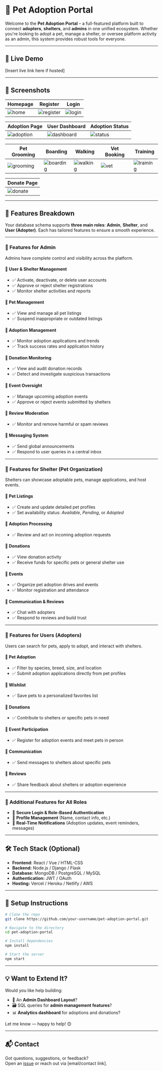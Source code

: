 # 🐾 Pet Adoption Portal

Welcome to the **Pet Adoption Portal** – a full-featured platform built to connect **adopters**, **shelters**, and **admins** in one unified ecosystem. Whether you're looking to adopt a pet, manage a shelter, or oversee platform activity as an admin, this system provides robust tools for everyone.

---

## 🚀 Live Demo  
[Insert live link here if hosted]

---

## 📸 Screenshots  

| Homepage | Register | Login |
|---|---|---|
| ![home](https://github.com/user-attachments/assets/f039ddcf-ea10-40d4-aed0-64316dee258c) | ![register](https://github.com/user-attachments/assets/723ae669-b123-48bb-b7cc-d7d144322043) | ![login](https://github.com/user-attachments/assets/6a82e53c-156f-47a1-b4ba-03f65d64b1e0) |

| Adoption Page | User Dashboard | Adoption Status |
|---|---|---|
| ![adoption](https://github.com/user-attachments/assets/2e868af7-704a-4b7f-ac21-813370800f48) | ![dashboard](https://github.com/user-attachments/assets/837ff53c-e320-4605-b387-73a9b80736ef) | ![status](https://github.com/user-attachments/assets/0322954f-e8f6-4a6f-b7ec-173944131a55) |

| Pet Grooming | Boarding | Walking | Vet Booking | Training |
|---|---|---|---|---|
| ![grooming](https://github.com/user-attachments/assets/43837124-3632-4830-9b9c-3f7dc560b50a) | ![boarding](https://github.com/user-attachments/assets/ea85cc35-bdbf-4603-9325-ee10520c8e66) | ![walking](https://github.com/user-attachments/assets/844c6154-2bcd-4286-acc6-69dff24891af) | ![vet](https://github.com/user-attachments/assets/760bd050-1fac-4fee-a926-12aa203fa4a1) | ![training](https://github.com/user-attachments/assets/aad1a44b-d28d-4c59-b925-2b7dfe8bd000) |

| Donate Page |
|---|
| ![donate](https://github.com/user-attachments/assets/c0371e41-5428-4ea6-9114-07d364d58a14) |

---

## 🔧 Features Breakdown

Your database schema supports **three main roles**: **Admin**, **Shelter**, and **User (Adopter)**. Each has tailored features to ensure a smooth experience.

---

### 🔹 Features for Admin

Admins have complete control and visibility across the platform.

#### 🔸 User & Shelter Management
- ✅ Activate, deactivate, or delete user accounts  
- ✅ Approve or reject shelter registrations  
- ✅ Monitor shelter activities and reports  

#### 🔸 Pet Management
- ✅ View and manage all pet listings  
- ✅ Suspend inappropriate or outdated listings  

#### 🔸 Adoption Management
- ✅ Monitor adoption applications and trends  
- ✅ Track success rates and application history  

#### 🔸 Donation Monitoring
- ✅ View and audit donation records  
- ✅ Detect and investigate suspicious transactions  

#### 🔸 Event Oversight
- ✅ Manage upcoming adoption events  
- ✅ Approve or reject events submitted by shelters  

#### 🔸 Review Moderation
- ✅ Monitor and remove harmful or spam reviews  

#### 🔸 Messaging System
- ✅ Send global announcements  
- ✅ Respond to user queries in a central inbox  

---

### 🔹 Features for Shelter (Pet Organization)

Shelters can showcase adoptable pets, manage applications, and host events.

#### 🔸 Pet Listings
- ✅ Create and update detailed pet profiles  
- ✅ Set availability status: *Available*, *Pending*, or *Adopted*  

#### 🔸 Adoption Processing
- ✅ Review and act on incoming adoption requests  

#### 🔸 Donations
- ✅ View donation activity  
- ✅ Receive funds for specific pets or general shelter use  

#### 🔸 Events
- ✅ Organize pet adoption drives and events  
- ✅ Monitor registration and attendance  

#### 🔸 Communication & Reviews
- ✅ Chat with adopters  
- ✅ Respond to reviews and build trust  

---

### 🔹 Features for Users (Adopters)

Users can search for pets, apply to adopt, and interact with shelters.

#### 🔸 Pet Adoption
- ✅ Filter by species, breed, size, and location  
- ✅ Submit adoption applications directly from pet profiles  

#### 🔸 Wishlist
- ✅ Save pets to a personalized favorites list  

#### 🔸 Donations
- ✅ Contribute to shelters or specific pets in need  

#### 🔸 Event Participation
- ✅ Register for adoption events and meet pets in person  

#### 🔸 Communication
- ✅ Send messages to shelters about specific pets  

#### 🔸 Reviews
- ✅ Share feedback about shelters or adoption experience  

---

### 🔹 Additional Features for All Roles

- 🔐 **Secure Login & Role-Based Authentication**  
- 👤 **Profile Management** (Name, contact info, etc.)  
- 🔔 **Real-Time Notifications** (Adoption updates, event reminders, messages)

---

## 🛠️ Tech Stack (Optional)

- **Frontend:** React / Vue / HTML-CSS  
- **Backend:** Node.js / Django / Flask  
- **Database:** MongoDB / PostgreSQL / MySQL  
- **Authentication:** JWT / OAuth  
- **Hosting:** Vercel / Heroku / Netlify / AWS  

---

## 📌 Setup Instructions

```bash
# Clone the repo
git clone https://github.com/your-username/pet-adoption-portal.git

# Navigate to the directory
cd pet-adoption-portal

# Install dependencies
npm install

# Start the server
npm start
```

---

## 💡 Want to Extend It?

Would you like help building:
- 🧩 An **Admin Dashboard Layout**?
- 🗃️ SQL queries for **admin management features**?
- 📊 **Analytics dashboard** for adoptions and donations?

Let me know — happy to help! 😊

---

## 📬 Contact

Got questions, suggestions, or feedback?  
Open an [issue](https://github.com/your-username/pet-adoption-portal/issues) or reach out via [email/contact link].
